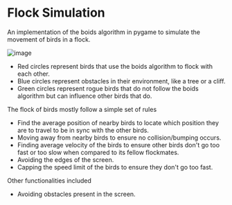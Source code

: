 # Flock Simulation

An implementation of the boids algorithm in pygame to simulate the movement of birds in a flock.

![image](https://user-images.githubusercontent.com/90102914/230254148-dd3704bb-389d-4d7e-83b3-e6a8ebf73c7b.png)

* Red circles represent birds that use the boids algorithm to flock with each other.
* Blue circles represent obstacles in their environment, like a tree or a cliff.
* Green circles represent rogue birds that do not follow the boids algorithm but can influence other birds that do.

The flock of birds mostly follow a simple set of rules
* Find the average position of nearby birds to locate which position they are to travel to be in sync with the other birds.
* Moving away from nearby birds to ensure no collision/bumping occurs.
* Finding average velocity of the birds to ensure other birds don't go too fast or too slow when compared to its fellow flockmates.
* Avoiding the edges of the screen.
* Capping the speed limit of the birds to ensure they don't go too fast.

Other functionalities included
* Avoiding obstacles present in the screen.